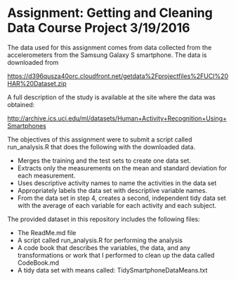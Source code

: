 # Assignment: Getting and Cleaning Data Course Project 3/19/2016

The data used for this assignment comes from data collected from the accelerometers from the Samsung Galaxy S smartphone. The data is downloaded from

https://d396qusza40orc.cloudfront.net/getdata%2Fprojectfiles%2FUCI%20HAR%20Dataset.zip

A full description of the study is available at the site where the data was obtained:

http://archive.ics.uci.edu/ml/datasets/Human+Activity+Recognition+Using+Smartphones


The objectives of this assignment were to submit a script called run_analysis.R that does the following with the downloaded data.

* Merges the training and the test sets to create one data set.
* Extracts only the measurements on the mean and standard deviation for each measurement.
* Uses descriptive activity names to name the activities in the data set
* Appropriately labels the data set with descriptive variable names.
* From the data set in step 4, creates a second, independent tidy data set with the average of each variable for each activity and each subject.


The provided dataset in this repository includes the following files:

* The ReadMe.md file
* A script called run_analysis.R for performing the analysis
* A code book that describes the variables, the data, and any transformations or work that I performed to clean up the data called CodeBook.md
* A tidy data set with means called: TidySmartphoneDataMeans.txt


